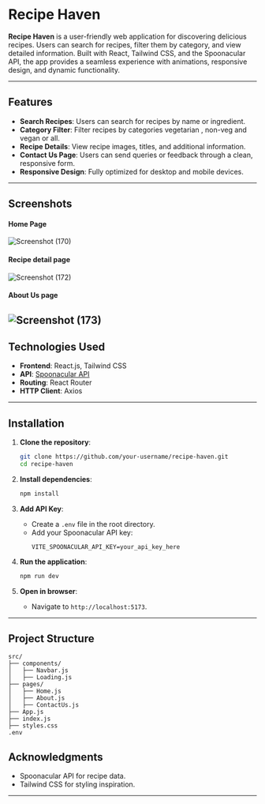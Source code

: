 # Recipe Haven

**Recipe Haven** is a user-friendly web application for discovering delicious recipes. Users can search for recipes, filter them by category, and view detailed information. Built with React, Tailwind CSS, and the Spoonacular API, the app provides a seamless experience with animations, responsive design, and dynamic functionality.

---

## Features
- **Search Recipes**: Users can search for recipes by name or ingredient.
- **Category Filter**: Filter recipes by categories vegetarian , non-veg and vegan or all.
- **Recipe Details**: View recipe images, titles, and additional information.
- **Contact Us Page**: Users can send queries or feedback through a clean, responsive form.
- **Responsive Design**: Fully optimized for desktop and mobile devices.

---

## Screenshots

#### Home Page  
![Screenshot (170)](https://github.com/user-attachments/assets/fe755033-6297-4adf-9686-887f555ca895)

#### Recipe detail page
![Screenshot (172)](https://github.com/user-attachments/assets/0a1fe06a-503b-4c9d-89df-9c070a82a31d)

#### About Us page
![Screenshot (173)](https://github.com/user-attachments/assets/daf9e971-7a15-4a2c-bffc-c455ef80027f)
---

## Technologies Used
- **Frontend**: React.js, Tailwind CSS
- **API**: [Spoonacular API](https://spoonacular.com/food-api)
- **Routing**: React Router
- **HTTP Client**: Axios

---

## Installation

1. **Clone the repository**:
   ```bash
   git clone https://github.com/your-username/recipe-haven.git
   cd recipe-haven
   ```

2. **Install dependencies**:
   ```bash
   npm install
   ```

3. **Add API Key**:
   - Create a `.env` file in the root directory.
   - Add your Spoonacular API key:
     ```
     VITE_SPOONACULAR_API_KEY=your_api_key_here
     ```

4. **Run the application**:
   ```bash
   npm run dev
   ```

5. **Open in browser**:
   - Navigate to `http://localhost:5173`.

---

## Project Structure

```
src/
├── components/
│   ├── Navbar.js
│   ├── Loading.js
├── pages/
│   ├── Home.js
│   ├── About.js
│   ├── ContactUs.js
├── App.js
├── index.js
├── styles.css
.env
```


## Acknowledgments
- Spoonacular API for recipe data.
- Tailwind CSS for styling inspiration.


---

